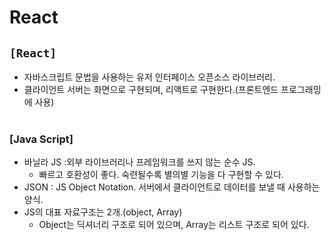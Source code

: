 # React

## `[React]`
* 자바스크립트 문법을 사용하는 유저 인터페이스 오픈소스 라이브러리.
* 클라이언트 서버는 화면으로 구현되며, 리액트로 구현한다.(프론트엔드 프로그래밍에 사용)
  <br><br>

### [Java Script]
* 바닐라 JS :외부 라이브러리나 프레임워크를 쓰지 않는 순수 JS.
  * 빠르고 호환성이 좋다. 숙련될수록 별의별 기능을 다 구현할 수 있다.
* JSON : JS Object Notation. 서버에서 클라이언트로 데이터를 보낼 때 사용하는 양식.
* JS의 대표 자료구조는 2개.(object, Array)
  * Object는 딕셔너리 구조로 되어 있으며, Array는 리스트 구조로 되어 있다.<br><br>

